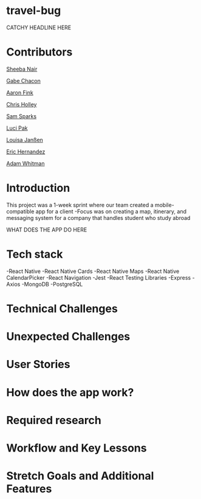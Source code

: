 # travel-bug

CATCHY HEADLINE HERE

# Contributors

[Sheeba Nair](https://github.com/sheebanair "Sheeba Nair")

[Gabe Chacon](https://github.com/gabinochacon8 "Gabe Chacon")

[Aaron Fink](https://github.com/Aaron-Fink "Aaron Fink")

[Chris Holley](https://github.com/ChrisHolley "Chris Holley")

[Sam Sparks](https://github.com/sgsparks "Sam Sparks")

[Luci Pak](https://github.com/lucipak "Luci Pak")

[Louisa Janßen](https://github.com/louisajanssen "Louisa Janßen")

[Eric Hernandez](https://github.com/EricMHernandez "Eric Hernandez")

[Adam Whitman](https://github.com/emagdaeh "Adam Whitman")

# Introduction
This project was a 1-week sprint where our team created a mobile-compatible app for a client
  -Focus was on creating a map, itinerary, and messaging system for a company that handles student who study abroad

WHAT DOES THE APP DO HERE

# Tech stack
-React Native
-React Native Cards
-React Native Maps
-React Native CalendarPicker
-React Navigation
-Jest
-React Testing Libraries
-Express
-Axios
-MongoDB
-PostgreSQL

# Technical Challenges

# Unexpected Challenges

# User Stories

# How does the app work?

# Required research

# Workflow and Key Lessons

# Stretch Goals and Additional Features